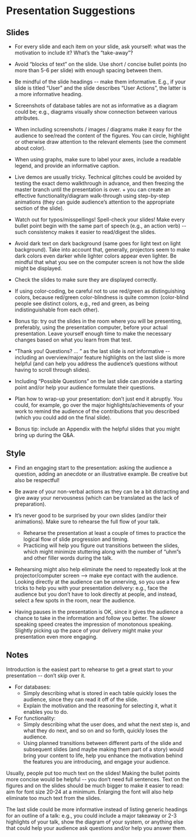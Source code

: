 
# Presentation Suggestions

## Slides
* For every slide and each item on your slide, ask yourself: what was the motivation to include it? What’s the “take-away”? 
* Avoid “blocks of text” on the slide. Use short / concise bullet points (no more than 5-6 per slide) with enough spacing between them.
* Be mindful of the slide headings -- make them informative. E.g., if your slide is titled “User” and the slide describes “User Actions”, the latter is a more informative heading.
*  Screenshots of database tables are not as informative as a diagram could be; e.g., diagrams visually show connection between various attributes.
  *  When including screenshots /  images / diagrams make it easy for the audience to see/read the content of the figures. You can circle, highlight or otherwise draw attention to the relevant elements (see the comment about color).
  *  When using graphs, make sure to label your axes, include a readable legend, and provide an informative caption.
* Live demos are usually tricky. Technical glitches could be avoided by testing the exact demo walkthrough in advance, and then freezing the master branch until the presentation is over. + you can create an effective functionality/diagram walk-through using step-by-step animations (they can guide audience’s attention to the appropriate section of the slide).


* Watch out for typos/misspellings!  Spell-check your slides!
Make every bullet point begin with the same part of speech (e.g., an action verb) -- such consistency makes it easier to read/digest the slides.
*  Avoid dark text on dark background (same goes for light text on light background). Take into account that, generally, projectors seem to make dark colors even darker while lighter colors appear even lighter. Be mindful that what you see on the computer screen is not how the slide might be displayed. 
  *  Check the slides to make sure they are displayed correctly.
  *  If using color-coding, be careful not to use red/green as distinguishing colors, because red/green color-blindness is quite common (color-blind people see distinct colors, e.g., red and green, as being indistinguishable from each other).
* Bonus tip: try out the slides in the room where you will be presenting, preferably, using the presentation computer, before your actual presentation. Leave yourself enough time to make the necessary changes based on what you learn from that test.

*  “Thank you! Questions? ... ” as the last slide is *not* informative -- including an overview/major feature highlights on the last slide is more helpful (and can help you address the audience’s questions without having to scroll through slides).
* Including “Possible Questions” on the last slide can provide a starting point and/or help your audience formulate their questions.
*  Plan how to wrap-up your presentation: don’t just end it abruptly. You could, for example, go over the major highlights/achievements of your work to remind the audience of the contributions that you described (which you could add on the final slide).
* Bonus tip: include an Appendix with the helpful slides that you might bring up during the Q&A.

## Style
* Find an engaging start to the presentation: asking the audience a question, adding an anecdote or an illustrative example. 
Be creative but also be respectful!
* Be aware of your non-verbal actions as they can be a bit distracting and give away your nervousness (which can be translated as the lack of preparation).
* It’s never good to be surprised by your own slides (and/or their animations). Make sure to rehearse the full flow of your talk.
  *  Rehearse the presentation at least a couple of times to practice the logical flow of slide progression and timing. 
  * Practicing will help you figure out transitions between the slides, which might minimize stuttering along with the number of “uhm”s and other filler words during the talk. 
* Rehearsing might also help eliminate the need to repeatedly look at the projector/computer screen --> make eye contact with the audience.
Looking directly at the audience can be unnerving, so you use a few tricks to help you with your presentation delivery: e.g., face the audience but you don’t have to look directly at people, and instead, select a few spots in the room, near the audience.

* Having pauses in the presentation is OK, since it gives the audience a chance to take in the information and follow you better. 
The slower speaking speed creates the impression of monotonous speaking. Slightly picking up the pace of your delivery might make your presentation even more engaging.


## Notes

Introduction is the easiest part to rehearse to get a great start to your presentation -- don’t skip over it. 

* For databases:
  * Simply describing what is stored in each table quickly loses the audience, since they can read it off of the slide. 
  * Explain the motivation and the reasoning for selecting it, what it enables you to do.
* For functionality:
  * Simply describing what the user does, and what the next step is, and what they do next, and so on and so forth, quickly loses the audience. 
  * Using planned transitions between different parts of the slide and subsequent slides (and maybe making them part of a story) would bring your content to life, help you enhance the motivation behind the features you are introducing, and engage your audience.

Usually, people put too much text on the slides! Making the bullet points more concise would be helpful -- you don’t need full sentences.
Text on the figures and on the slides should be much bigger to make it easier to read: aim for font size 20-24 at a minimum. Enlarging the font will also help eliminate too much text from the slides. 

The last slide could be more informative instead of listing generic headings for an outline of a talk: e.g., you could include a major takeaway or 2-3 highlights of your talk, show the diagram of your system, or anything else that could help your audience ask questions and/or help you answer them.
